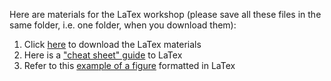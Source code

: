 Here are materials for the LaTex workshop (please save all these files in the same folder, i.e. one folder, when you download them):
1.	Click [here](https://www.dropbox.com/sh/x5eb3xo73eh7pxh/AAB6Fv_vve0qxWv5hWbmerWQa?dl=0) to download the LaTex materials
2.	Here is a ["cheat sheet" guide](https://github.com/barnarderc/workshops/blob/master/Summer%202016/SRI%20LaTeX/latex_ref_sheet.pdf) to LaTex
3.	Refer to this [example of a figure](https://github.com/barnarderc/workshops/blob/master/Summer%202016/SRI%20LaTeX/figure_example.pdf) formatted in LaTex

